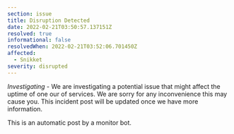 ```yaml
---
section: issue
title: Disruption Detected
date: 2022-02-21T03:50:57.137151Z
resolved: true
informational: false
resolvedWhen: 2022-02-21T03:52:06.701450Z
affected:
  - Snikket
severity: disrupted
---
```

*Investigating* - We are investigating a potential issue that might affect the uptime of one our of services. We are sorry for any inconvenience this may cause you. This incident post will be updated once we have more information.

This is an automatic post by a monitor bot.
        